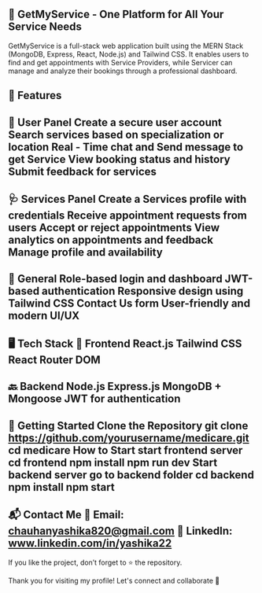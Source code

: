 🏥 GetMyService - One Platform for All Your  Service Needs
------
GetMyService is a full-stack web application built using the MERN Stack (MongoDB, Express, React, Node.js) and Tailwind CSS. It enables users to find and get appointments with Service Providers, while Servicer can manage and analyze their bookings through a professional dashboard.

🌟 Features
--
👤 User Panel
Create a secure user account
Search services based on specialization or location
Real - Time chat and Send message to get Service
View booking status and history
Submit feedback for services
--
🩺 Services Panel
Create a Services profile with credentials
Receive appointment requests from users
Accept or reject appointments
View analytics on appointments and feedback
Manage profile and availability 
--
🔧 General
Role-based login and dashboard
JWT-based authentication
Responsive design using Tailwind CSS
Contact Us form
User-friendly and modern UI/UX
--
🖥️ Tech Stack
🧩 Frontend
React.js
Tailwind CSS
React Router DOM
--
🔙 Backend
Node.js
Express.js
MongoDB + Mongoose
JWT for authentication
--
🚀 Getting Started
Clone the Repository
git clone https://github.com/yourusername/medicare.git 
cd medicare
How to Start
start frontend server
cd frontend
npm install
npm run dev
Start backend server
go to backend folder
cd backend
npm install
npm start
--
📬 Contact Me
📧 Email: chauhanyashika820@gmail.com
🔗 LinkedIn: www.linkedin.com/in/yashika22
--
If you like the project, don’t forget to ⭐ the repository.

Thank you for visiting my profile! Let's connect and collaborate 🤝
